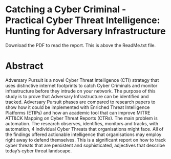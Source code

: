 # Catching a Cyber Criminal - Practical Cyber Threat Intelligence: Hunting for Adversary Infrastructure

Download the PDF to read the report.
This is above the ReadMe.txt file.

# Abstract

Adversary Pursuit is a novel Cyber Threat Intelligence (CTI) strategy that uses distinctive internet footprints to catch Cyber Criminals and monitor infrastructure before they intrude on your network. The purpose of this study is to prove that Adversary Infrastructure can be identified and tracked. Adversary Pursuit phases are compared to research papers to show how it could be implemented with Enriched Threat Intelligence Platforms (ETIPs) and how an academic tool that can improve MITRE ATT&amp;CK Mapping on Cyber Threat Reports (CTRs). The main problem is automation. The research observes, identifies, monitors and tracks, with automation, 4 individual Cyber Threats that organisations might face. All of the findings offered actionable intelligence that organisations may employ right away to defend themselves. This is a significant report on how to track cyber threats that are persistent and sophisticated, adjectives that describe today’s cyber threat landscape. 

